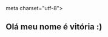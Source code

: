 <!--### Oi, sou a Vitória 👋


**Vihori/vihori** is a ✨ _special_ ✨ repository because its `README.md` (this file) appears on your GitHub profile.
 - 🔭 I’m currently working on ...
- 🌱 I’m currently learning ...
- 👯 I’m looking to collaborate on ...
- 🤔 I’m looking for help with ...
- 💬 Ask me about ...
- 📫 How to reach me: ...
- 😄 Pronouns: ela/dela...
- ⚡ Fun fact: ...

  - 🌱 estudando HTML, CSS, Java e Hardware...
  - 😄 Pronomes: ela/dela
  - 💬 amante da cultura geek/nerd num geral.
--> 
<html>
 <head>
  meta charset="utf-8">
  <meta http-equiv="X-UA-Compatible" content="IE-edge">
  <meta name="viewport" content="width=device-width, initial-scale=1">
 </head>
 <body>
   <h2> Olá meu nome é vitória :) </h2>
 </body>
</html>
